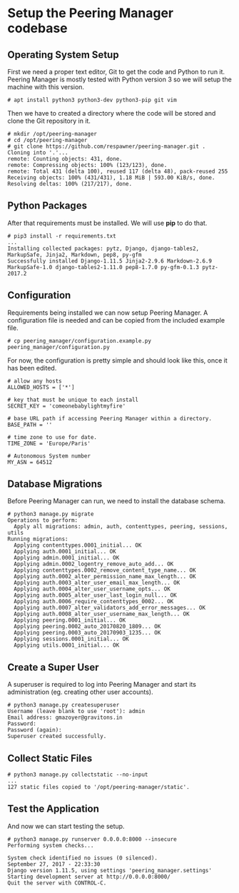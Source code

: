 # Setup the Peering Manager codebase

## Operating System Setup

First we need a proper text editor, Git to get the code and Python to run it.
Peering Manager is mostly tested with Python version 3 so we will setup the
machine with this version.

```
# apt install python3 python3-dev python3-pip git vim
```

Then we have to created a directory where the code will be stored and clone the
Git repository in it.
```
# mkdir /opt/peering-manager
# cd /opt/peering-manager
# git clone https://github.com/respawner/peering-manager.git .
Cloning into '.'...
remote: Counting objects: 431, done.
remote: Compressing objects: 100% (123/123), done.
remote: Total 431 (delta 100), reused 117 (delta 48), pack-reused 255
Receiving objects: 100% (431/431), 1.18 MiB | 593.00 KiB/s, done.
Resolving deltas: 100% (217/217), done.
```

## Python Packages

After that requirements must be installed. We will use **pip** to do that.
```
# pip3 install -r requirements.txt
...
Installing collected packages: pytz, Django, django-tables2, MarkupSafe, Jinja2, Markdown, pep8, py-gfm
Successfully installed Django-1.11.5 Jinja2-2.9.6 Markdown-2.6.9 MarkupSafe-1.0 django-tables2-1.11.0 pep8-1.7.0 py-gfm-0.1.3 pytz-2017.2
```

## Configuration

Requirements being installed we can now setup Peering Manager.
A configuration file is needed and can be copied from the included example
file.
```
# cp peering_manager/configuration.example.py peering_manager/configuration.py
```

For now, the configuration is pretty simple and should look like this, once it has been edited.
```
# allow any hosts
ALLOWED_HOSTS = ['*']

# key that must be unique to each install
SECRET_KEY = 'comeonebabylightmyfire'

# base URL path if accessing Peering Manager within a directory.
BASE_PATH = ''

# time zone to use for date.
TIME_ZONE = 'Europe/Paris'

# Autonomous System number
MY_ASN = 64512
```

## Database Migrations

Before Peering Manager can run, we need to install the database schema.
```
# python3 manage.py migrate
Operations to perform:
  Apply all migrations: admin, auth, contenttypes, peering, sessions, utils
Running migrations:
  Applying contenttypes.0001_initial... OK
  Applying auth.0001_initial... OK
  Applying admin.0001_initial... OK
  Applying admin.0002_logentry_remove_auto_add... OK
  Applying contenttypes.0002_remove_content_type_name... OK
  Applying auth.0002_alter_permission_name_max_length... OK
  Applying auth.0003_alter_user_email_max_length... OK
  Applying auth.0004_alter_user_username_opts... OK
  Applying auth.0005_alter_user_last_login_null... OK
  Applying auth.0006_require_contenttypes_0002... OK
  Applying auth.0007_alter_validators_add_error_messages... OK
  Applying auth.0008_alter_user_username_max_length... OK
  Applying peering.0001_initial... OK
  Applying peering.0002_auto_20170820_1809... OK
  Applying peering.0003_auto_20170903_1235... OK
  Applying sessions.0001_initial... OK
  Applying utils.0001_initial... OK
```

## Create a Super User

A superuser is required to log into Peering Manager and start its
administration (eg. creating other user accounts).
```
# python3 manage.py createsuperuser
Username (leave blank to use 'root'): admin
Email address: gmazoyer@gravitons.in
Password:
Password (again):
Superuser created successfully.
```

## Collect Static Files

```
# python3 manage.py collectstatic --no-input
...
127 static files copied to '/opt/peering-manager/static'.
```

## Test the Application

And now we can start testing the setup.
```
# python3 manage.py runserver 0.0.0.0:8000 --insecure
Performing system checks...

System check identified no issues (0 silenced).
September 27, 2017 - 22:33:30
Django version 1.11.5, using settings 'peering_manager.settings'
Starting development server at http://0.0.0.0:8000/
Quit the server with CONTROL-C.
```
